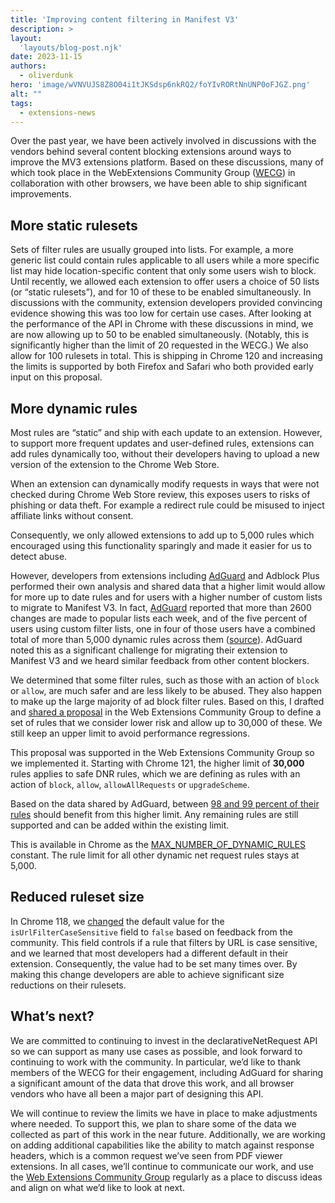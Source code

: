 ```yaml
---
title: 'Improving content filtering in Manifest V3'
description: >
layout:
  'layouts/blog-post.njk'
date: 2023-11-15
authors:
  - oliverdunk
hero: 'image/wVNVUJS8Z8O04i1tJKSdsp6nkRQ2/foYIvRORtNnUNP0oFJGZ.png'
alt: ""
tags:
  - extensions-news
---
```


Over the past year, we have been actively involved in discussions with the vendors behind several content blocking extensions around ways to improve the MV3 extensions platform. Based on these discussions, many of which took place in the WebExtensions Community Group ([WECG](https://github.com/w3c/webextensions/tree/main)) in collaboration with other browsers, we have been able to ship significant improvements.


## More static rulesets

Sets of filter rules are usually grouped into lists. For example, a more generic list could contain rules applicable to all users while a more specific list may hide location-specific content that only some users wish to block. Until recently, we allowed each extension to offer users a choice of 50 lists (or “static rulesets”), and for 10 of these to be enabled simultaneously. In discussions with the community, extension developers provided convincing evidence showing this was too low for certain use cases.  After looking at the performance of the API in Chrome with these discussions in mind, we are now allowing up to 50 to be enabled simultaneously. (Notably, this is significantly higher than the limit of 20 requested in the WECG.) We also allow for 100 rulesets in total. This is shipping in Chrome 120 and increasing the limits is supported by both Firefox and Safari who both provided early input on this proposal.


## More dynamic rules

Most rules are “static” and ship with each update to an extension. However, to support more frequent updates and user-defined rules, extensions can add rules dynamically too, without their developers having to upload a new version of the extension to the Chrome Web Store.

When an extension can dynamically modify requests in ways that were not checked during Chrome Web Store review, this exposes users to risks of phishing or data theft. For example a redirect rule could be misused to inject affiliate links without consent. 

Consequently, we only allowed extensions to add up to 5,000 rules which encouraged using this functionality sparingly and made it easier for us to detect abuse.

However, developers from extensions including [AdGuard](https://github.com/w3c/webextensions/issues/319#issue-1443611618) and Adblock Plus performed their own analysis and shared data that a higher limit would allow for more up to date rules and for users with a higher number of custom lists to migrate to Manifest V3. In fact, [AdGuard](https://chrome.google.com/webstore/detail/adguard-adblocker/bgnkhhnnamicmpeenaelnjfhikgbkllg) reported that more than 2600 changes are made to popular lists each week, and of the five percent of users using custom filter lists, one in four of those users have a combined total of more than 5,000 dynamic rules across them ([source](https://github.com/w3c/webextensions/issues/319#issue-1443611618)). AdGuard noted this as a significant challenge for migrating their extension to Manifest V3 and we heard similar feedback from other content blockers.

We determined that some filter rules, such as those with an action of `block` or `allow`, are much safer and are less likely to be abused. They also happen to make up the large majority of ad block filter rules. Based on this, I drafted and [shared a proposal](https://github.com/w3c/webextensions/issues/319#issuecomment-1682073791) in the Web Extensions Community Group to define a set of rules that we consider lower risk and allow up to 30,000 of these. We still keep an upper limit to avoid performance regressions.

This proposal was supported in the Web Extensions Community Group so we implemented it. Starting with Chrome 121, the higher limit of **30,000** rules applies to safe DNR rules, which we are defining as rules with an action of `block`, `allow`, `allowAllRequests` or `upgradeScheme`.

Based on the data shared by AdGuard, between [98 and 99 percent of their rules](https://github.com/w3c/webextensions/issues/319#issuecomment-1664109907) should benefit from this higher limit. Any remaining rules are still supported and can be added within the existing limit.

This is available in Chrome as the [MAX\_NUMBER\_OF\_DYNAMIC\_RULES](/docs/extensions/reference/declarativeNetRequest/#property-MAX\_NUMBER\_OF\_DYNAMIC\_RULES) constant. The rule limit for all other dynamic net request rules stays at 5,000.


## Reduced ruleset size

In Chrome 118, we [changed](/docs/extensions/whatsnew/#118-url-filter-case-sensitive) the default value for the `isUrlFilterCaseSensitive` field to `false` based on feedback from the community. This field controls if a rule that filters by URL is case sensitive, and we learned that most developers had a different default in their extension. Consequently, the value had to be set many times over. By making this change developers are able to achieve significant size reductions on their rulesets.


## What’s next?

We are committed to continuing to invest in the declarativeNetRequest API so we can support as many use cases as possible, and look forward to continuing to work with the community. In particular, we’d like to thank members of the WECG for their engagement, including AdGuard for sharing a significant amount of the data that drove this work, and all browser vendors who have all been a major part of designing this API.

We will continue to review the limits we have in place to make adjustments where needed. To support this, we plan to share some of the data we collected as part of this work in the near future. Additionally, we are working on adding additional capabilities like the ability to match against response headers, which is a common request we’ve seen from PDF viewer extensions. In all cases, we’ll continue to communicate our work, and use the [Web Extensions Community Group](https://github.com/w3c/webextensions) regularly as a place to discuss ideas and align on what we’d like to look at next.
